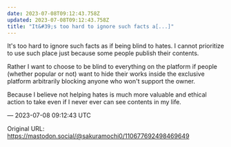 ```yaml
---
date: 2023-07-08T09:12:43.758Z
updated: 2023-07-08T09:12:43.758Z
title: "It&#39;s too hard to ignore such facts a[...]"
---
```


<p>It&#39;s too hard to ignore such facts as if being blind to hates. I cannot prioritize to use such place just because some people publish their contents.</p><p>Rather I want to choose to be blind to everything on the platform if people (whether popular or not) want to hide their works inside the exclusive platform arbitrarily blocking anyone who won&#39;t support the owner.</p><p>Because I believe not helping hates is much more valuable and ethical action to take even if I never ever can see contents in my life.</p>

&mdash; 2023-07-08 09:12:43 UTC

Original URL: https://mastodon.social/@sakuramochi0/110677692498469649
